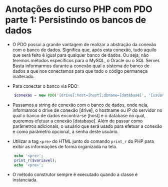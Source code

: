 # Anotações do curso PHP com PDO parte 1: Persistindo os bancos de dados

* O PDO possui a grande vantagem de realizar a abstração da conexão com o banco de dados. Significa que, após esta conexão, tudo aquilo que será feito é igual para qualquer banco de dados. Ou seja, não teremos métodos específicos para o MySQL, o Oracle ou o SQL Server. Basta informarmos durante a conexão qual o sistema de banco de dados a que nos conectamos para que todo o código permaneça inalterado.

* Para conectar o banco via PDO:

```php
	$conexao = new PDO('[drive]:host=[host];dbname=[database]', '[usuario]', '[senha]');
```

* Passamos a string de conexão com o banco de dados, onde nela, informamos o drive de conexão [drive], o hostname ou IP do servidor no qual o banco de dados encontra-se [host] e o database no qual, queremos efetuar a conexão [database]. Além de passar como parâmetros adicionais, o usuário que será usado para efetuar a conexão e como parâmetro opcional, a senha deste usuário.

* Utilizar a tag `<pre>` do HTML junto do comando `print_r` do PHP para exibir as informações de forma organizada na tela.
```php
	echo '<pre>';
	print_r($variavel);
	echo '<pre>';
```

* O método construtor sempre é executado quando a classe é instanciada.